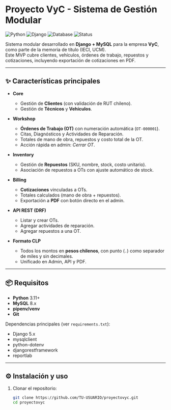 # Proyecto VyC - Sistema de Gestión Modular

![Python](https://img.shields.io/badge/python-3.11-blue.svg)
![Django](https://img.shields.io/badge/django-5.0-green.svg)
![Database](https://img.shields.io/badge/db-MySQL-orange.svg)
![Status](https://img.shields.io/badge/status-MVP%20v1.0.0-brightgreen)

Sistema modular desarrollado en **Django + MySQL** para la empresa **VyC**, como parte de la memoria de título (IECI, UCM).  
Este MVP cubre clientes, vehículos, órdenes de trabajo, repuestos y cotizaciones, incluyendo exportación de cotizaciones en PDF.

---

## ✨ Características principales

- **Core**
  - Gestión de **Clientes** (con validación de RUT chileno).
  - Gestión de **Técnicos** y **Vehículos**.

- **Workshop**
  - **Órdenes de Trabajo (OT)** con numeración automática (`OT-000001`).
  - Citas, Diagnósticos y Actividades de Reparación.
  - Totales de mano de obra, repuestos y costo total de la OT.
  - Acción rápida en admin: *Cerrar OT*.

- **Inventory**
  - Gestión de **Repuestos** (SKU, nombre, stock, costo unitario).
  - Asociación de repuestos a OTs con ajuste automático de stock.

- **Billing**
  - **Cotizaciones** vinculadas a OTs.
  - Totales calculados (mano de obra + repuestos).
  - Exportación a **PDF** con botón directo en el admin.

- **API REST (DRF)**
  - Listar y crear OTs.
  - Agregar actividades de reparación.
  - Agregar repuestos a una OT.

- **Formato CLP**
  - Todos los montos en **pesos chilenos**, con punto (`.`) como separador de miles y sin decimales.
  - Unificado en Admin, API y PDF.

---

## 📦 Requisitos

- **Python** 3.11+
- **MySQL** 8.x
- **pipenv/venv**
- **Git**

Dependencias principales (ver `requirements.txt`):
- Django 5.x
- mysqlclient
- python-dotenv
- djangorestframework
- reportlab

---

## ⚙️ Instalación y uso

1. Clonar el repositorio:
   ```bash
   git clone https://github.com/TU-USUARIO/proyectovyc.git
   cd proyectovyc

